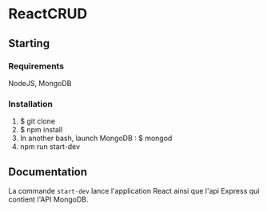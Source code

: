 # ReactCRUD

## Starting

### Requirements

NodeJS, MongoDB

### Installation

1.  $ git clone
2.  $ npm install
3.  In another bash, launch MongoDB : $ mongod
4.  npm run start-dev

## Documentation

La commande ``start-dev`` lance l'application React ainsi que l'api Express qui contient l'API MongoDB. 